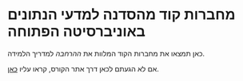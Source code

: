 # מחברות קוד מהסדנה למדעי הנתונים באוניברסיטה הפתוחה
כאן תמצאו את מחברות הקוד המלוות את *ההרחבה* למדריך הלמידה.

אם לא הגעתם לכאן דרך אתר הקורס, קראו עליו [כאן](https://www.openu.ac.il/courses/20936.htm).
